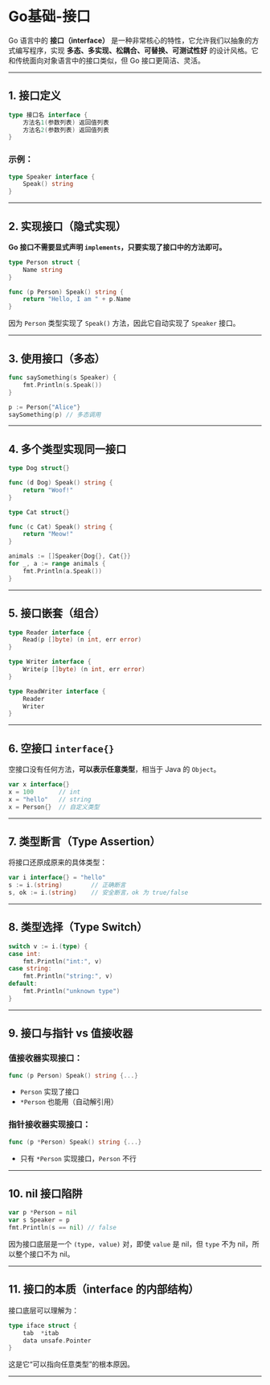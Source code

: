 # Go基础-接口

Go 语言中的 **接口（interface）** 是一种非常核心的特性，它允许我们以抽象的方式编写程序，实现 **多态、多实现、松耦合、可替换、可测试性好** 的设计风格。它和传统面向对象语言中的接口类似，但 Go 接口更简洁、灵活。

---

## 1. 接口定义

```go
type 接口名 interface {
    方法名1(参数列表) 返回值列表
    方法名2(参数列表) 返回值列表
}
```

### 示例：

```go
type Speaker interface {
    Speak() string
}
```

---

## 2. 实现接口（隐式实现）

**Go 接口不需要显式声明 `implements`，只要实现了接口中的方法即可。**

```go
type Person struct {
    Name string
}

func (p Person) Speak() string {
    return "Hello, I am " + p.Name
}
```

因为 `Person` 类型实现了 `Speak()` 方法，因此它自动实现了 `Speaker` 接口。

---

## 3. 使用接口（多态）

```go
func saySomething(s Speaker) {
    fmt.Println(s.Speak())
}

p := Person{"Alice"}
saySomething(p) // 多态调用
```

---

## 4. 多个类型实现同一接口

```go
type Dog struct{}

func (d Dog) Speak() string {
    return "Woof!"
}

type Cat struct{}

func (c Cat) Speak() string {
    return "Meow!"
}
```

```go
animals := []Speaker{Dog{}, Cat{}}
for _, a := range animals {
    fmt.Println(a.Speak())
}
```

---

## 5. 接口嵌套（组合）

```go
type Reader interface {
    Read(p []byte) (n int, err error)
}

type Writer interface {
    Write(p []byte) (n int, err error)
}

type ReadWriter interface {
    Reader
    Writer
}
```

---

## 6. 空接口 `interface{}`

空接口没有任何方法，**可以表示任意类型**，相当于 Java 的 `Object`。

```go
var x interface{}
x = 100       // int
x = "hello"   // string
x = Person{}  // 自定义类型
```

---

## 7. 类型断言（Type Assertion）

将接口还原成原来的具体类型：

```go
var i interface{} = "hello"
s := i.(string)        // 正确断言
s, ok := i.(string)    // 安全断言，ok 为 true/false
```

---

## 8. 类型选择（Type Switch）

```go
switch v := i.(type) {
case int:
    fmt.Println("int:", v)
case string:
    fmt.Println("string:", v)
default:
    fmt.Println("unknown type")
}
```

---

## 9. 接口与指针 vs 值接收器

### 值接收器实现接口：

```go
func (p Person) Speak() string {...}
```

- `Person` 实现了接口
- `*Person` 也能用（自动解引用）

### 指针接收器实现接口：

```go
func (p *Person) Speak() string {...}
```

- 只有 `*Person` 实现接口，`Person` 不行

---

## 10. nil 接口陷阱

```go
var p *Person = nil
var s Speaker = p
fmt.Println(s == nil) // false
```

因为接口底层是一个 `(type, value)` 对，即使 `value` 是 nil，但 `type` 不为 nil，所以整个接口不为 nil。

---

## 11. 接口的本质（interface 的内部结构）

接口底层可以理解为：

```go
type iface struct {
    tab  *itab
    data unsafe.Pointer
}
```

这是它“可以指向任意类型”的根本原因。

---

